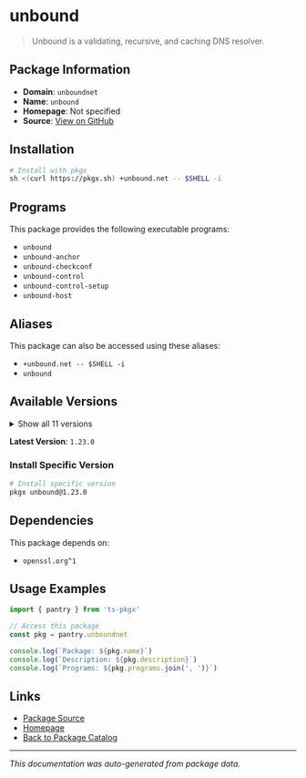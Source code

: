 # unbound

> Unbound is a validating, recursive, and caching DNS resolver.

## Package Information

- **Domain**: `unboundnet`
- **Name**: `unbound`
- **Homepage**: Not specified
- **Source**: [View on GitHub](https://github.com/pkgxdev/pantry/tree/main/projects/unbound.net/package.yml)

## Installation

```bash
# Install with pkgx
sh <(curl https://pkgx.sh) +unbound.net -- $SHELL -i
```

## Programs

This package provides the following executable programs:

- `unbound`
- `unbound-anchor`
- `unbound-checkconf`
- `unbound-control`
- `unbound-control-setup`
- `unbound-host`

## Aliases

This package can also be accessed using these aliases:

- `+unbound.net -- $SHELL -i`
- `unbound`

## Available Versions

<details>
<summary>Show all 11 versions</summary>

- `1.23.0`, `1.22.0`, `1.21.1`, `1.21.0`, `1.20.0`
- `1.19.3`, `1.19.2`, `1.19.1`, `1.19.0`, `1.18.0`
- `1.17.1`

</details>

**Latest Version**: `1.23.0`

### Install Specific Version

```bash
# Install specific version
pkgx unbound@1.23.0
```

## Dependencies

This package depends on:

- `openssl.org^1`

## Usage Examples

```typescript
import { pantry } from 'ts-pkgx'

// Access this package
const pkg = pantry.unboundnet

console.log(`Package: ${pkg.name}`)
console.log(`Description: ${pkg.description}`)
console.log(`Programs: ${pkg.programs.join(', ')}`)
```

## Links

- [Package Source](https://github.com/pkgxdev/pantry/tree/main/projects/unbound.net/package.yml)
- [Homepage](#)
- [Back to Package Catalog](../package-catalog.md)

---

*This documentation was auto-generated from package data.*
